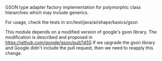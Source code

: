 GSON type adapter factory implementation for polymorphic class hierarchies which may include generics. 

For usage, check the tests in src/test/java/ai/shape/basics/gson

This module depends on a modified version of google's gson library. The modification is 
described and proposed in https://github.com/google/gson/pull/1455  If we upgrade the 
gson library and Google didn't include the pull request, then we need to reapply this change. 